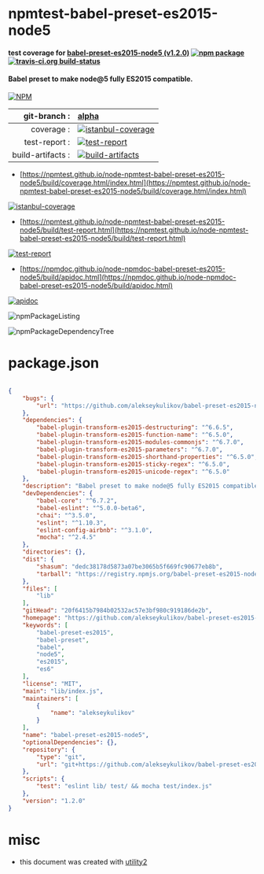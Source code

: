 # npmtest-babel-preset-es2015-node5

#### test coverage for  [babel-preset-es2015-node5 (v1.2.0)](https://github.com/alekseykulikov/babel-preset-es2015-node5#readme)  [![npm package](https://img.shields.io/npm/v/npmtest-babel-preset-es2015-node5.svg?style=flat-square)](https://www.npmjs.org/package/npmtest-babel-preset-es2015-node5) [![travis-ci.org build-status](https://api.travis-ci.org/npmtest/node-npmtest-babel-preset-es2015-node5.svg)](https://travis-ci.org/npmtest/node-npmtest-babel-preset-es2015-node5)

#### Babel preset to make node@5 fully ES2015 compatible.

[![NPM](https://nodei.co/npm/babel-preset-es2015-node5.png?downloads=true&downloadRank=true&stars=true)](https://www.npmjs.com/package/babel-preset-es2015-node5)

| git-branch : | [alpha](https://github.com/npmtest/node-npmtest-babel-preset-es2015-node5/tree/alpha)|
|--:|:--|
| coverage : | [![istanbul-coverage](https://npmtest.github.io/node-npmtest-babel-preset-es2015-node5/build/coverage.badge.svg)](https://npmtest.github.io/node-npmtest-babel-preset-es2015-node5/build/coverage.html/index.html)|
| test-report : | [![test-report](https://npmtest.github.io/node-npmtest-babel-preset-es2015-node5/build/test-report.badge.svg)](https://npmtest.github.io/node-npmtest-babel-preset-es2015-node5/build/test-report.html)|
| build-artifacts : | [![build-artifacts](https://npmtest.github.io/node-npmtest-babel-preset-es2015-node5/glyphicons_144_folder_open.png)](https://github.com/npmtest/node-npmtest-babel-preset-es2015-node5/tree/gh-pages/build)|

- [https://npmtest.github.io/node-npmtest-babel-preset-es2015-node5/build/coverage.html/index.html](https://npmtest.github.io/node-npmtest-babel-preset-es2015-node5/build/coverage.html/index.html)

[![istanbul-coverage](https://npmtest.github.io/node-npmtest-babel-preset-es2015-node5/build/screenCapture.buildCi.browser.%252Ftmp%252Fbuild%252Fcoverage.lib.html.png)](https://npmtest.github.io/node-npmtest-babel-preset-es2015-node5/build/coverage.html/index.html)

- [https://npmtest.github.io/node-npmtest-babel-preset-es2015-node5/build/test-report.html](https://npmtest.github.io/node-npmtest-babel-preset-es2015-node5/build/test-report.html)

[![test-report](https://npmtest.github.io/node-npmtest-babel-preset-es2015-node5/build/screenCapture.buildCi.browser.%252Ftmp%252Fbuild%252Ftest-report.html.png)](https://npmtest.github.io/node-npmtest-babel-preset-es2015-node5/build/test-report.html)

- [https://npmdoc.github.io/node-npmdoc-babel-preset-es2015-node5/build/apidoc.html](https://npmdoc.github.io/node-npmdoc-babel-preset-es2015-node5/build/apidoc.html)

[![apidoc](https://npmdoc.github.io/node-npmdoc-babel-preset-es2015-node5/build/screenCapture.buildCi.browser.%252Ftmp%252Fbuild%252Fapidoc.html.png)](https://npmdoc.github.io/node-npmdoc-babel-preset-es2015-node5/build/apidoc.html)

![npmPackageListing](https://npmtest.github.io/node-npmtest-babel-preset-es2015-node5/build/screenCapture.npmPackageListing.svg)

![npmPackageDependencyTree](https://npmtest.github.io/node-npmtest-babel-preset-es2015-node5/build/screenCapture.npmPackageDependencyTree.svg)



# package.json

```json

{
    "bugs": {
        "url": "https://github.com/alekseykulikov/babel-preset-es2015-node5/issues"
    },
    "dependencies": {
        "babel-plugin-transform-es2015-destructuring": "^6.6.5",
        "babel-plugin-transform-es2015-function-name": "^6.5.0",
        "babel-plugin-transform-es2015-modules-commonjs": "^6.7.0",
        "babel-plugin-transform-es2015-parameters": "^6.7.0",
        "babel-plugin-transform-es2015-shorthand-properties": "^6.5.0",
        "babel-plugin-transform-es2015-sticky-regex": "^6.5.0",
        "babel-plugin-transform-es2015-unicode-regex": "^6.5.0"
    },
    "description": "Babel preset to make node@5 fully ES2015 compatible.",
    "devDependencies": {
        "babel-core": "^6.7.2",
        "babel-eslint": "^5.0.0-beta6",
        "chai": "^3.5.0",
        "eslint": "^1.10.3",
        "eslint-config-airbnb": "^3.1.0",
        "mocha": "^2.4.5"
    },
    "directories": {},
    "dist": {
        "shasum": "dedc38178d5873a07be3065b5f669fc90677eb8b",
        "tarball": "https://registry.npmjs.org/babel-preset-es2015-node5/-/babel-preset-es2015-node5-1.2.0.tgz"
    },
    "files": [
        "lib"
    ],
    "gitHead": "20f6415b7984b02532ac57e3bf980c919186de2b",
    "homepage": "https://github.com/alekseykulikov/babel-preset-es2015-node5#readme",
    "keywords": [
        "babel-preset-es2015",
        "babel-preset",
        "babel",
        "node5",
        "es2015",
        "es6"
    ],
    "license": "MIT",
    "main": "lib/index.js",
    "maintainers": [
        {
            "name": "alekseykulikov"
        }
    ],
    "name": "babel-preset-es2015-node5",
    "optionalDependencies": {},
    "repository": {
        "type": "git",
        "url": "git+https://github.com/alekseykulikov/babel-preset-es2015-node5.git"
    },
    "scripts": {
        "test": "eslint lib/ test/ && mocha test/index.js"
    },
    "version": "1.2.0"
}
```



# misc
- this document was created with [utility2](https://github.com/kaizhu256/node-utility2)
